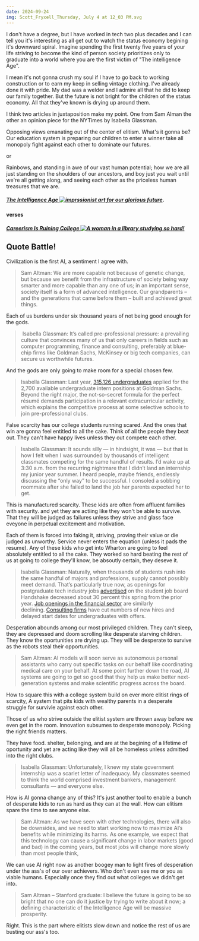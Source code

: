 ```yaml
---
date: 2024-09-24
img: Scott_Fryxell_Thursday, July 4 at 12_03 PM.svg
---
```


I don't have a degree, but I have worked in tech two plus decades and I can tell you it's interesting as all get out to watch the status economy begining it's downward spiral. Imagine spending the first twenty five years of your life striving to become the kind of person society prioritizes only to graduate into a world where you are the first victim of "The intelligence Age".

I mean it's not gonna crush my soul if I have to go back to working construction or to earn my keep in selling vintage clothing. I've already done it with pride. My dad was a welder and I admire all that he did to keep our family together. But the future is not bright for the children of the status economy. All that they've known is drying up around them.

I think two articles in juxtaposition make my point. One from Sam Alman the other an opinion piece for the NYTimes by Isabella Glassman.

Opposing views emanating out of the center of elitism. What's it gonna be? Our education system is preparing our children to enter a winner take all monopoly fight against each other to dominate our futures.

or

Rainbows, and standing in awe of our vast human potential; how we are all just standing on the shoulders of our ancestors, and boy just you wait until we're all getting along, and seeing each other as the priceless human treasures that we are.

##### [The Intelligence Age ![imprssionist art for our glorious future](https://sama-ia.vercel.app/images/cover.png)](https://ia.samaltman.com/).


#### verses

##### [Careerism Is Ruining College ![A woman in a library studying so hard!](https://static01.nyt.com/images/2024/09/24/opinion/24glassman/24glassman-facebookJumbo.jpg)](https://www.nytimes.com/2024/09/24/opinion/college-linkedin-finance-consulting.html)


## Quote Battle!

Civilization is the first AI, a sentiment I agree with.

  > Sam Altman: We are more capable not because of genetic change, but because we benefit from the infrastructure of society being way smarter and more capable than any one of us; in an important sense, society itself is a form of advanced intelligence. Our grandparents – and the generations that came before them – built and achieved great things.

Each of us burdens under six thousand years of not being good enough for the gods.

  > Isabella Glassman: It’s called pre-professional pressure: a prevailing culture that convinces many of us that only careers in fields such as computer programming, finance and consulting, preferably at blue-chip firms like Goldman Sachs, McKinsey or big tech companies, can secure us worthwhile futures.

And the gods are only going to make room for a special chosen few.

  > Isabella Glassman: Last year, [315,126 undergraduates](https://www.businessinsider.com/goldman-internship-just-got-harder-summer-analyst-acceptance-rate-2024) applied for the 2,700 available undergraduate intern positions at Goldman Sachs. Beyond the right major, the not-so-secret formula for the perfect résumé demands participation in a relevant extracurricular activity, which explains the competitive process at some selective schools to join pre-professional clubs.

False scarcity has our college students running scared. And the ones that win are gonna feel entitled to all the cake. Think of all the people they beat out.  They can't have happy lives unless they out compete each other.

  > Isabella Glassman: It sounds silly — in hindsight, it was — but that is how I felt when I was surrounded by thousands of intelligent classmates competing for the same handful of results. I’d wake up at 3:30 a.m. from the recurring nightmare that I didn’t land an internship my junior year summer. I heard people, maybe friends, endlessly discussing the “only way” to be successful. I consoled a sobbing roommate after she failed to land the job her parents expected her to get.

This is manufactured scarcity. These kids are often from affluent families with security. and yet they are actiing like they won't be able to survive. That they will be judged as failures unless they strive and glass face eveyone in perpetual excitement and motivation.

Each of them is forced into faking it, striving, proving their value or die judged as unworthy. Service never enters the equation (unless it pads the resume). Any of these kids who get into Wharton are going to feel absolutely entitled to all the cake. They worked so hard beating the rest of us at going to college they'll know, be absoutly certain, they deseve it.

  > Isabella Glassman: Naturally, when thousands of students rush into the same handful of majors and professions, supply cannot possibly meet demand. That’s particularly true now, as openings for postgraduate tech industry jobs [advertised](https://www.wsj.com/lifestyle/careers/computer-science-majors-job-market-7ad443bf) on the student job board Handshake decreased about 30 percent this spring from the prior year. [Job openings in the financial sector](https://www.retailbankerinternational.com/analysis/inflation-market-turbulence-contributing-to-decline-in-finance-jobs/) are similarly declining. [Consulting firms](https://www.reveliolabs.com/news/business/the-view-from-30k-feet-tough-times-ahead-for-consulting/#:~:text=First%2C%20we%20find%20that%20despite,dates%20for%20undergraduates%20and%20MBAs.) have cut numbers of new hires and delayed start dates for undergraduates with offers.

Desperation abounds among our most privileged children. They can't sleep, they are depressed and doom scrolling like desperate starving children.  They know the oportunities are drying up. They will be desperate to survive as the robots steal their opportunities.

  > Sam Altman: AI models will soon serve as autonomous personal assistants who carry out specific tasks on our behalf like coordinating medical care on your behalf. At some point further down the road, AI systems are going to get so good that they help us make better next-generation systems and make scientific progress across the board.

How to square this with a college system build on ever more elitist rings of scarcity, A system that pits kids with wealthy parents in a desperate struggle for survivle against each other.

Those of us who strive outside the elitist system are thrown away before we even get in the room. Innovation subsumes to desperate monopoly. Picking the right friends matters.

They have food. shelter, belonging, and are at the begining of a lifetime of oportunity and yet are acting like they will all be homeless unless admitted into the right clubs.

  > Isabella Glassman: Unfortunately, I knew my state government internship was a scarlet letter of inadequacy. My classmates seemed to think the world comprised investment bankers, management consultants — and everyone else.

How is AI gonna change any of this? It's just another tool to enable a bunch of desperate kids to run as hard as they can at the wall.  How can elitism spare the time to see anyone else.

  > Sam Altman: As we have seen with other technologies, there will also be downsides, and we need to start working now to maximize AI’s benefits while minimizing its harms. As one example, we expect that this technology can cause a significant change in labor markets (good and bad) in the coming years, but most jobs will change more slowly than most people think,

We can use AI right now as another boogey man to light fires of desperation under the ass's of our over achievers. Who don't even see me or you as viable humans. Especially once they find out what colleges we didn't get into.

> Sam Altman – Stanford graduate: I believe the future is going to be so bright that no one can do it justice by trying to write about it now; a defining characteristic of the Intelligence Age will be massive prosperity.

Right.  This is the part where elitists slow down and notice the rest of us are busting our ass's too.
